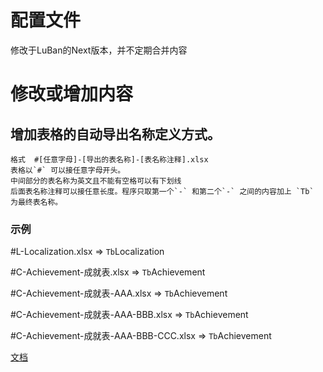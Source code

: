 # 配置文件

修改于LuBan的Next版本，并不定期合并内容

# 修改或增加内容

## 增加表格的自动导出名称定义方式。

    格式  #[任意字母]-[导出的表名称]-[表名称注释].xlsx
    表格以`#` 可以接任意字母开头。
    中间部分的表名称为英文且不能有空格可以有下划线
    后面表名称注释可以接任意长度。程序只取第一个`-` 和第二个`-` 之间的内容加上 `Tb` 为最终表名称。

### 示例

#L-Localization.xlsx => `Tb`Localization

#C-Achievement-成就表.xlsx => `Tb`Achievement

#C-Achievement-成就表-AAA.xlsx => `Tb`Achievement

#C-Achievement-成就表-AAA-BBB.xlsx => `Tb`Achievement

#C-Achievement-成就表-AAA-BBB-CCC.xlsx => `Tb`Achievement

[文档](start.md)
